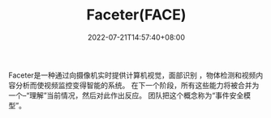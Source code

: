 ﻿---
weight: 
title: "Faceter(FACE)"
description: "Faceter是一种通过向摄像机实时提供计算机视觉，面部识别 ，物体检测和视频内容分析而使视频监控变得智能的系统"
date: 2022-07-21T14:57:40+08:00
lastmod: 2022-07-21T14:57:40+08:00
draft: false
authors: ["Simon"]
featuredImage: "faceterface.jpg"
link: "https://fog.faceter.cam/"
tags: ["数字代币","Faceter(FACE)"]
categories: ["navigation"]
navigation: ["数字代币"]
lightgallery: true
toc: true
pinned: false
recommend: false
recommend1: false
---
Faceter是一种通过向摄像机实时提供计算机视觉，面部识别 ，物体检测和视频内容分析而使视频监控变得智能的系统。 在下一个阶段，所有这些能力将被合并为一个–“理解”当前情况，然后对此作出反应。 团队把这个概念称为“事件安全模型”。
